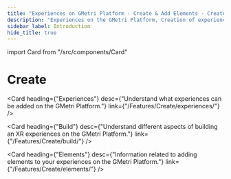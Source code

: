 ```yaml
---
title: "Experiences on GMetri Platform - Create & Add Elements - Create Feature of GMetri XR Platform"
description: "Experiences on the GMetri Platform, Creation of experiences, Adding elements to XR experiences - Create Feature on GMetri XR Platform - Documentation"
sidebar_label: Introduction
hide_title: true
---
```


import Card from "/src/components/Card"

# Create

<Card heading={"Experiences"} 
      desc={"Understand what experiences can be added on the GMetri Platform."} 
      link={"/Features/Create/experiences/"} />

<Card heading={"Build"} 
      desc={"Understand different aspects of building an XR experiences on the GMetri Platform."} 
      link={"/Features/Create/build/"} />

<Card heading={"Elements"} 
      desc={"Information related to adding elements to your experiences on the GMetri Platform."} 
      link={"/Features/Create/elements/"} />